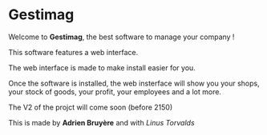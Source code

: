 # **Gestimag** 

Welcome to **Gestimag**, the best software to manage your company !

This software features a web interface.

The web interface is made to make install easier for you.

Once the software is installed, the web insterface will show you your shops, your stock of goods, your profit, your employees and a lot more.

The V2 of the projct will come soon (before 2150)

This is made by **Adrien Bruyère** and with *Linus Torvalds*
